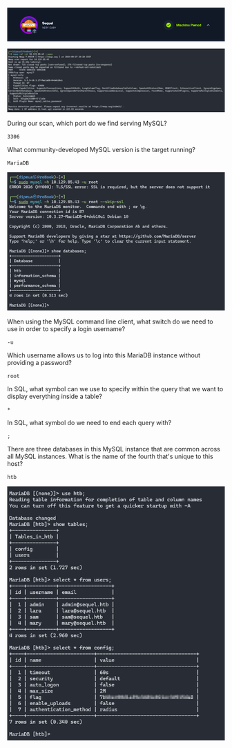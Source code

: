![](./Images/banner.png)

![](./Images/nmap.png)

During our scan, which port do we find serving MySQL?

```
3306
```

What community-developed MySQL version is the target running?

```
MariaDB
```

![](./Images/mysql.png)

When using the MySQL command line client, what switch do we need to use in order to specify a login username?

```
-u
```

Which username allows us to log into this MariaDB instance without providing a password?

```
root
```

In SQL, what symbol can we use to specify within the query that we want to display everything inside a table?

```
*
```


In SQL, what symbol do we need to end each query with?

```
;
```

There are three databases in this MySQL instance that are common across all MySQL instances. What is the name of the fourth that's unique to this host?

```
htb
```

![](./Images/mysql-flag.png)
